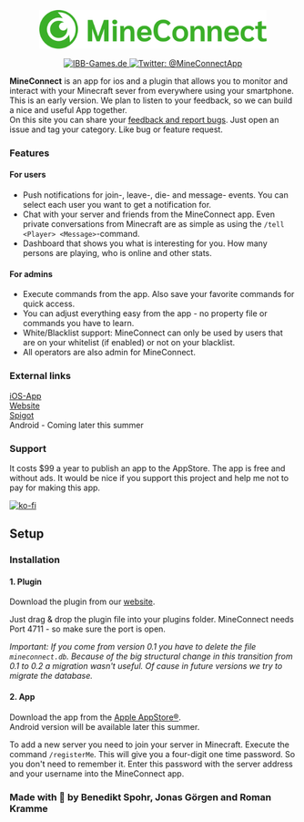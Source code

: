 

<p align="center">
    <img src="Logo.png" width="400" max-width="90%" alt="Logo" />
</p>

<p align="center">
<a href="https://mineconnect.ibb-games.de">
        <img src="https://img.shields.io/badge/website-mineconnect-3AAF28.svg?style=flat" alt="IBB-Games.de"/>
    </a>

   <a href="https://twitter.com/mineconnectapp">
        <img src="https://img.shields.io/badge/twitter-@MineConnectApp-blue.svg?style=flat" alt="Twitter: @MineConnectApp" />
    </a>
</p>
 
**MineConnect** is an app for ios and a plugin that allows you to monitor and interact with your Minecraft sever from everywhere using your smartphone.  
This is an early version. We plan to listen to your feedback, so we can build a nice and useful App together.  
On this site you can share your [feedback and report bugs](https://github.com/ichbinbenni/MineConnectAppPublic/issues). Just open an issue and tag your category. Like bug or feature request.

### Features

#### For users
- Push notifications for join-, leave-, die- and message- events. You can select each user you want to get a notification for.
- Chat with your server and friends from the MineConnect app. Even private conversations from Minecraft are as simple as using the ```/tell <Player> <Message>```-command.
- Dashboard that shows you what is interesting for you. How many persons are playing, who is online and other stats.

#### For admins
- Execute commands from the app. Also save your favorite commands for quick access.
- You can adjust everything easy from the app - no property file or commands you have to learn.
- White/Blacklist support: MineConnect can only be used by users that are on your whitelist (if enabled) or not on your blacklist.
- All operators are also admin for MineConnect.



### External links
[iOS-App](https://apps.apple.com/de/app/mineconnect/id1507676445)  
[Website](https://mineconnect.ibb-games.de)  
[Spigot](https://www.spigotmc.org/resources/mineconnect.77957/)  
Android - Coming later this summer

### Support
It costs $99 a year to publish an app to the AppStore. The app is free and without ads. It would be nice if you support this project and help me not to pay for making this app.

[![ko-fi](https://www.ko-fi.com/img/githubbutton_sm.svg)](https://ko-fi.com/O5O31JZNP)

## Setup

### Installation

#### 1. Plugin

Download the plugin from our [website](https://mineconnect.ibb-games.de/versions.html).

Just drag & drop the plugin file into your plugins folder. MineConnect needs Port 4711 - so make sure the port is open.

*Important: If you come from version 0.1 you have to delete the file ```mineconnect.db```. Because of the big structural change in this transition from 0.1 to 0.2 a migration wasn't useful. Of cause in future versions we try to migrate the database.*

#### 2. App
Download the app from the [Apple AppStore®]((https://apps.apple.com/de/app/mineconnect/id1507676445)).  
Android version will be available later this summer.

To add a new server you need to join your server in Minecraft. Execute the command ```/registerMe```. This will give you a four-digit one time password. So you don't need to remember it. Enter this password with the server address and your username into the MineConnect app.


### Made with 􀊵 by Benedikt Spohr, Jonas Görgen and Roman Kramme